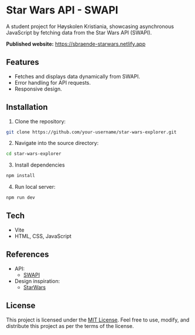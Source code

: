 # Star Wars API - SWAPI

A student project for Høyskolen Kristiania, showcasing asynchronous JavaScript by fetching data from the Star Wars API (SWAPI).

**Published website:** https://sbraende-starwars.netlify.app

## Features

- Fetches and displays data dynamically from SWAPI.
- Error handling for API requests.
- Responsive design.

## Installation

1. Clone the repository:

```bash
git clone https://github.com/your-username/star-wars-explorer.git
```

2. Navigate into the source directory:

```bash
cd star-wars-explorer
```

3. Install dependencies

```bash
npm install
```

4. Run local server:

```bash
npm run dev
```

## Tech

- Vite
- HTML, CSS, JavaScript

## References

- API:
  - [SWAPI](https://swapi.dev/)
- Design inspiration:
  - [StarWars](https://www.starwars.com/)

## License

This project is licensed under the [MIT License](./LICENSE). Feel free to use, modify, and distribute this project as per the terms of the license.

